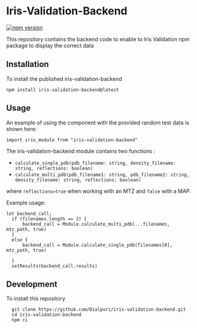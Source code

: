 # Iris-Validation-Backend

[![npm version](https://badge.fury.io/js/iris-validation-backend.svg)](https://badge.fury.io/js/iris-validation-backend)

This repository contains the backend code to enable to Iris Validation npm package to display the correct data

## Installation

To install the published iris-validation-backend
```
npm install iris-validation-backend@latest
```

## Usage

An example of using the component with the provided random test data  is shown here:
```
import iris_module from "iris-validation-backend"
```

The iris-validation-backend module contains two functions :
- `calculate_single_pdb(pdb_filename: string, density_filename: string, reflections: boolean)` 
- `calculate_multi_pdb(pdb_filename1: string, pdb_filename2: string, density_filename: string, reflections: boolean)` 

where `reflections=true` when working with an MTZ and `false` with a MAP.

Example usage:
```
let backend_call;
  if (filenames.length == 2) { 
      backend_call = Module.calculate_multi_pdb(...filenames, mtz_path, true)
  }
  else { 
      backend_call = Module.calculate_single_pdb(filenames[0], mtz_path, true)

  }
  setResults(backend_call.results)
```

## Development

To install this repository
```
  git clone https://github.com/Dialpuri/iris-validation-backend.git
  cd iris-validation-backend
  npm ci
```



